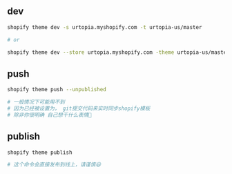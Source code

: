 ## dev

```sh
shopify theme dev -s urtopia.myshopify.com -t urtopia-us/master

# or 

shopify theme dev --store urtopia.myshopify.com -theme urtopia-us/master
```


## push

```sh
shopify theme push --unpublished

# 一般情况下可能用不到
# 因为已经被设置为， git提交代码来实时同步shopify模板
# 除非你很明确 自己想干什么表情🤣
```


## publish

```sh
shopify theme publish

# 这个命令会直接发布到线上，请谨慎😃
```
